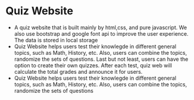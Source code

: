 # Quiz Website
- A quiz website that is built mainly by html,css, and pure javascript. We also use bootstrap and google font api to improve the user experience. The data is stored in local storage
- Quiz Website helps users test their knowlegde in different general topics, such as Math, History, etc. Also, users can combine the topics,
  randomize the sets of questions. Last but not least, users can have the option to create their own quizzes. After each test, quiz web will calculate the total
  grades and announce it for users.  
- Quiz Website helps users test their knowlegde in different general topics, such as Math, History, etc. Also, users can combine the topics, randomize the sets of questions
